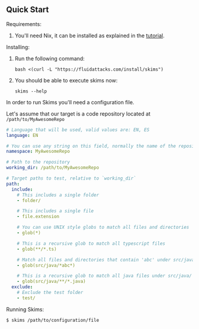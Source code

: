 
## Quick Start

Requirements:

1.  You'll need Nix,
    it can be installed as explained in the [tutorial](https://nixos.org/download.html).

Installing:

1.  Run the following command:

    `bash <(curl -L "https://fluidattacks.com/install/skims")`

1.  You should be able to execute skims now:

    `skims --help`

In order to run Skims you'll need a configuration file.

Let's assume that our target is a code repository located at `/path/to/MyAwesomeRepo`

```yaml
# Language that will be used, valid values are: EN, ES
language: EN

# You can use any string on this field, normally the name of the repository
namespace: MyAwesomeRepo

# Path to the repository
working_dir: /path/to/MyAwesomeRepo

# Target paths to test, relative to `working_dir`
path:
  include:
    # This includes a single folder
    - folder/

    # This includes a single file
    - file.extension

    # You can use UNIX style globs to match all files and directories
    - glob(*)

    # This is a recursive glob to match all typescript files
    - glob(**/*.ts)

    # Match all files and directories that contain 'abc' under src/java/
    - glob(src/java/*abc*)

    # This is a recursive glob to match all java files under src/java/
    - glob(src/java/**/*.java)
  exclude:
    # Exclude the test folder
    - test/
```

Running Skims:

```bash
$ skims /path/to/configuration/file
```
